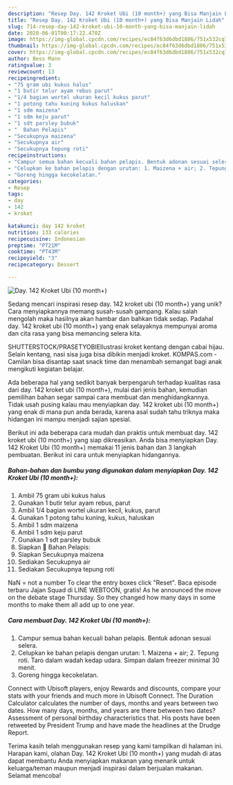 ```yaml
---
description: "Resep Day. 142 Kroket Ubi (10 month+) yang Bisa Manjain Lidah"
title: "Resep Day. 142 Kroket Ubi (10 month+) yang Bisa Manjain Lidah"
slug: 714-resep-day-142-kroket-ubi-10-month-yang-bisa-manjain-lidah
date: 2020-06-01T00:17:22.470Z
image: https://img-global.cpcdn.com/recipes/ec84f63d6dbd1886/751x532cq70/day-142-kroket-ubi-10-month-foto-resep-utama.jpg
thumbnail: https://img-global.cpcdn.com/recipes/ec84f63d6dbd1886/751x532cq70/day-142-kroket-ubi-10-month-foto-resep-utama.jpg
cover: https://img-global.cpcdn.com/recipes/ec84f63d6dbd1886/751x532cq70/day-142-kroket-ubi-10-month-foto-resep-utama.jpg
author: Bess Mann
ratingvalue: 3
reviewcount: 13
recipeingredient:
- "75 gram ubi kukus halus"
- "1 butir telur ayam rebus parut"
- "1/4 bagian wortel ukuran kecil kukus parut"
- "1 potong tahu kuning kukus haluskan"
- "1 sdm maizena"
- "1 sdm keju parut"
- "1 sdt parsley bubuk"
- "  Bahan Pelapis"
- "Secukupnya maizena"
- "Secukupnya air"
- "Secukupnya tepung roti"
recipeinstructions:
- "Campur semua bahan kecuali bahan pelapis. Bentuk adonan sesuai selera."
- "Celupkan ke bahan pelapis dengan urutan: 1. Maizena + air; 2. Tepung roti. Taro dalam wadah kedap udara. Simpan dalam freezer minimal 30 menit."
- "Goreng hingga kecokelatan."
categories:
- Resep
tags:
- day
- 142
- kroket

katakunci: day 142 kroket 
nutrition: 133 calories
recipecuisine: Indonesian
preptime: "PT21M"
cooktime: "PT43M"
recipeyield: "3"
recipecategory: Dessert

---
```



![Day. 142 Kroket Ubi (10 month+)](https://img-global.cpcdn.com/recipes/ec84f63d6dbd1886/751x532cq70/day-142-kroket-ubi-10-month-foto-resep-utama.jpg)

Sedang mencari inspirasi resep day. 142 kroket ubi (10 month+) yang unik? Cara menyiapkannya memang susah-susah gampang. Kalau salah mengolah maka hasilnya akan hambar dan bahkan tidak sedap. Padahal day. 142 kroket ubi (10 month+) yang enak selayaknya mempunyai aroma dan cita rasa yang bisa memancing selera kita.

SHUTTERSTOCK/PRASETYOBIEIlustrasi kroket kentang dengan cabai hijau. Selain kentang, nasi sisa juga bisa dibikin menjadi kroket. KOMPAS.com - Camilan bisa disantap saat snack time dan menambah semangat bagi anak mengikuti kegiatan belajar.

Ada beberapa hal yang sedikit banyak berpengaruh terhadap kualitas rasa dari day. 142 kroket ubi (10 month+), mulai dari jenis bahan, kemudian pemilihan bahan segar sampai cara membuat dan menghidangkannya. Tidak usah pusing kalau mau menyiapkan day. 142 kroket ubi (10 month+) yang enak di mana pun anda berada, karena asal sudah tahu triknya maka hidangan ini mampu menjadi sajian spesial.


Berikut ini ada beberapa cara mudah dan praktis untuk membuat day. 142 kroket ubi (10 month+) yang siap dikreasikan. Anda bisa menyiapkan Day. 142 Kroket Ubi (10 month+) memakai 11 jenis bahan dan 3 langkah pembuatan. Berikut ini cara untuk menyiapkan hidangannya.

<!--inarticleads1-->

##### Bahan-bahan dan bumbu yang digunakan dalam menyiapkan Day. 142 Kroket Ubi (10 month+):

1. Ambil 75 gram ubi kukus halus
1. Gunakan 1 butir telur ayam rebus, parut
1. Ambil 1/4 bagian wortel ukuran kecil, kukus, parut
1. Gunakan 1 potong tahu kuning, kukus, haluskan
1. Ambil 1 sdm maizena
1. Ambil 1 sdm keju parut
1. Gunakan 1 sdt parsley bubuk
1. Siapkan  🍠 Bahan Pelapis:
1. Siapkan Secukupnya maizena
1. Sediakan Secukupnya air
1. Sediakan Secukupnya tepung roti


NaN = not a number To clear the entry boxes click &#34;Reset&#34;. Baca episode terbaru Jajan Squad di LINE WEBTOON, gratis! As he announced the move on the debate stage Thursday. So they changed how many days in some months to make them all add up to one year. 

<!--inarticleads2-->

##### Cara membuat Day. 142 Kroket Ubi (10 month+):

1. Campur semua bahan kecuali bahan pelapis. Bentuk adonan sesuai selera.
1. Celupkan ke bahan pelapis dengan urutan: 1. Maizena + air; 2. Tepung roti. Taro dalam wadah kedap udara. Simpan dalam freezer minimal 30 menit.
1. Goreng hingga kecokelatan.


Connect with Ubisoft players, enjoy Rewards and discounts, compare your stats with your friends and much more in Ubisoft Connect. The Duration Calculator calculates the number of days, months and years between two dates. How many days, months, and years are there between two dates? Assessment of personal birthday characteristics that. His posts have been retweeted by President Trump and have made the headlines at the Drudge Report. 

Terima kasih telah menggunakan resep yang kami tampilkan di halaman ini. Harapan kami, olahan Day. 142 Kroket Ubi (10 month+) yang mudah di atas dapat membantu Anda menyiapkan makanan yang menarik untuk keluarga/teman maupun menjadi inspirasi dalam berjualan makanan. Selamat mencoba!
